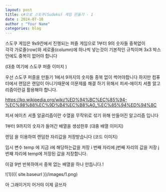 ```yaml
---
layout: post
title: c#으로 스도쿠(Sudoku) 게임 만들기 - 1
date : 2024-07-10
author : "Your Name"
categories: blog
---
```

스도쿠 게임은 9x9칸에서 진행되는 퍼즐 게임으로
1부터 9의 숫자들 중복없이  
각각 가로줄(row)와 세로줄(column)에 하나씩 넣는것이 기본적인 규칙이며
3x3 박스 안에도 중복이 없어야 합니다

(대충 여기에 스도쿠 퍼즐 이미지 )

우선 스도쿠 퍼즐을 만들기 1에서 9까지의 숫자들 중복 없이 썩어야합니다 
하지만 컴퓨터에서 랜덤은 랜덤이 아니기때문에 이문제를 해결 하기 위해서 
피셔-에이치 셔플 알고리즘이란걸 활용해야 합니다. 

https://ko.wikipedia.org/wiki/%ED%94%BC%EC%85%94-%EC%98%88%EC%9D%B4%EC%B8%A0_%EC%85%94%ED%94%8C

피셔 에이츠 셔플 알골리즘이란 수열을 무작위로 섞기 위해 만들어진 알고리즘 입니다 

1부터 9까지의 숫자가 들어간 배열을 생성한후 
(대충 배열 이미지)

렌덤 을 이용하여 랜덤한 자리값을 저장받습니다
(코드 이미지)

임시 변수 temp 에 지금  i에 해당하는값을 저장 
i 번째 자리에 j번째 자리의 값을 저장 
j 번째 자리에 temp에 저장된 값을 저장합니다. 

이걸 9번 반복하여서 중복 없는 배열을 하나 만듭니다.!

![1]({{ site.baseurl }}/images/1.png)

아 그래이거지 어거야 이제 글쓰자 


